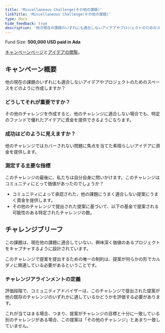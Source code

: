 ```yaml
---
title: 'Miscellaneous Challenge(その他の課題)'
linkTitle: 'Miscellaneous Challenge(その他の課題)'
type: docs
hide_feedback: true
description: '他の現在の課題のいずれにも適合しないアイデアやプロジェクトのためのスペースをどのように作成しますか？'
---
```


Fund Size: **500,000 USD paid in Ada**

[キャンペーンページ](https://cardano.ideascale.com/c/idea/381326)と[アイデアの閲覧]()。

## キャンペーン概要

他の現在の課題のいずれにも適合しないアイデアやプロジェクトのためのスペースをどのように作成しますか？

### どうしてそれが重要ですか？

その他のチャレンジを作成すると、他のチャレンジに適合しない場合でも、特定のファンドで優れたアイデアに資金を提供できるようになります。

### 成功はどのように見えますか？

他のチャレンジではカバーされない問題に焦点を当てた素晴らしいアイデアに資金を提供します。

### 測定する主要な指標

このチャレンジの最後に、私たちは自分自身に問いかけます。このチャレンジはコミュニティにとって価値があったのでしょうか？

- コミュニティによって承認された、他の課題にうまく適合しない提案にうまく資金を提供します。
- その他のチャレンジで提出された提案に基づいて、以下の基金で提案される可能性のある特定されたチャレンジの数。

## チャレンジブリーフ

この課題は、現在他の課題に適合していない、興味深く価値のあるプロジェクトをキャプチャするように設計されています。

このチャレンジで提案を提出するための唯一の制約は、提案が何らかの形でカルダノに関連している必要があるということです。

### チャレンジアラインメントの定義

評価段階で、コミュニティアドバイザーは、このチャレンジで提出された提案が他の既存のチャレンジのいずれかに適しているかどうかを評価する必要があります。

これが当てはまる場合、つまり、提案がチャレンジの目標と十分に一致している別のチャレンジがある場合、この提案は「その他のチャレンジ」とあまり一致していません。
